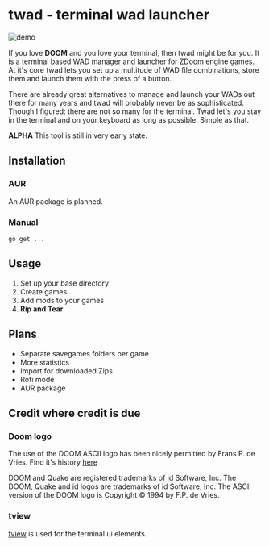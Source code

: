 # twad - terminal wad launcher

![demo](demo.gif)

If you love __DOOM__ and you love your terminal, then twad might be for you. It is a terminal based WAD manager and launcher for ZDoom engine games. At it's core twad lets you set up a multitude of WAD file combinations, store them and launch them with the press of a button.

There are already great alternatives to manage and launch your WADs out there for many years and twad will probably never be as sophisticated. Though I figured: there are not so many for the terminal. Twad let's you stay in the terminal and on your keyboard as long as possible. Simple as that.

__ALPHA__
This tool is still in very early state.

## Installation

### AUR

An AUR package is planned.

### Manual

```golang
go get ...
```

## Usage

1) Set up your base directory
2) Create games
3) Add mods to your games
4) __Rip and Tear__

## Plans

- Separate savegames folders per game
- More statistics
- Import for downloaded Zips
- Rofi mode
- AUR package

## Credit where credit is due

### Doom logo

The use of the DOOM ASCII logo has been nicely permitted by Frans P. de Vries. Find it's history [here](http://www.gamers.org/~fpv/doomlogo.html)

DOOM and Quake are registered trademarks of id Software, Inc. The DOOM, Quake and id logos are trademarks of id Software, Inc. The ASCII version of the DOOM logo is Copyright © 1994 by F.P. de Vries.

### tview

[tview](https://github.com/rivo/tview) is used for the terminal ui elements.
